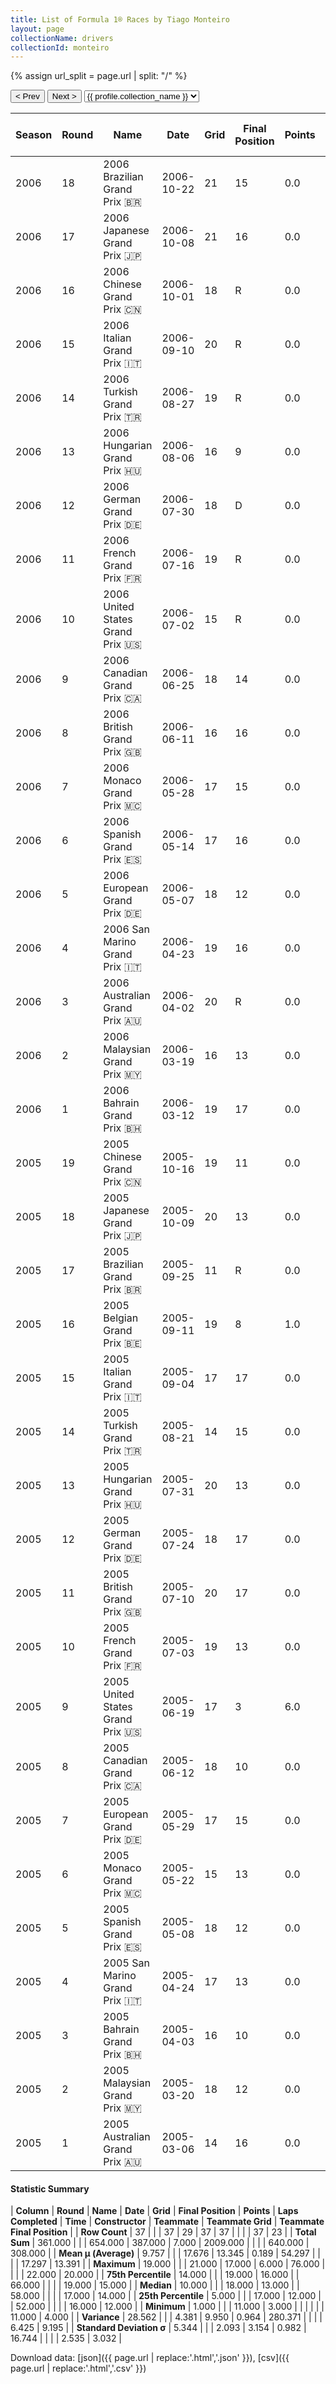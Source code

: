 ```yaml
---
title: List of Formula 1® Races by Tiago Monteiro
layout: page
collectionName: drivers
collectionId: monteiro
---
```


{% assign url_split = page.url | split: "/" %}
<div id="collection-navigation">
<button onclick="selector.options[selector.selectedIndex-1].value && (window.location = selector.options[selector.selectedIndex-1].value);">&lt; Prev</button>
<button onclick="selector.options[selector.selectedIndex+1].value && (window.location = selector.options[selector.selectedIndex+1].value);">Next &gt;</button>
<select id="selector" onchange="this.options[this.selectedIndex].value && (window.location = this.options[this.selectedIndex].value);">
  {% for collectionId in site.data[page.collectionName].refs %}
    {% if collectionId == page.collectionId %}
      {% assign selected = "selected" %}
    {% else %}
      {% assign selected = "" %}
    {% endif %}
    {% assign profile = site.data[page.collectionName][collectionId].profile %}
    <option value="/f1/{{ page.collectionName }}/{{ collectionId }}/{{ url_split[4] }}" {{ selected }}>{{ profile.collection_name }}</option>
  {% endfor %}
</select>
</div>

| Season | Round | Name | Date | Grid | Final Position | Points | Laps Completed | Time | Constructor | Teammate | Teammate Grid | Teammate Final Position |
|--|--|--|--|--|--|--|--|--|--|--|--|--|
| 2006 | 18 | 2006 Brazilian Grand Prix 🇧🇷 | 2006-10-22 | 21 | 15 | 0.0 | 69 |   | Spyker MF1 🇳🇱 | [Christijan Albers 🇳🇱](/f1/drivers/albers) | 17 | 14 |
| 2006 | 17 | 2006 Japanese Grand Prix 🇯🇵 | 2006-10-08 | 21 | 16 | 0.0 | 51 |   | Spyker MF1 🇳🇱 | [Christijan Albers 🇳🇱](/f1/drivers/albers) | 16 | R |
| 2006 | 16 | 2006 Chinese Grand Prix 🇨🇳 | 2006-10-01 | 18 | R | 0.0 | 37 |   | Spyker MF1 🇳🇱 | [Christijan Albers 🇳🇱](/f1/drivers/albers) | 22 | 15â€  |
| 2006 | 15 | 2006 Italian Grand Prix 🇮🇹 | 2006-09-10 | 20 | R | 0.0 | 44 |   | Spyker MF1 🇳🇱 | [Christijan Albers 🇳🇱](/f1/drivers/albers) | 18 | 17 |
| 2006 | 14 | 2006 Turkish Grand Prix 🇹🇷 | 2006-08-27 | 19 | R | 0.0 | 0 |   | MF1 🇷🇺 | [Christijan Albers 🇳🇱](/f1/drivers/albers) | 22 | R |
| 2006 | 13 | 2006 Hungarian Grand Prix 🇭🇺 | 2006-08-06 | 16 | 9 | 0.0 | 67 |   | MF1 🇷🇺 | [Christijan Albers 🇳🇱](/f1/drivers/albers) | 22 | 10 |
| 2006 | 12 | 2006 German Grand Prix 🇩🇪 | 2006-07-30 | 18 | D | 0.0 | 66 |   | MF1 🇷🇺 | [Christijan Albers 🇳🇱](/f1/drivers/albers) | 21 | D |
| 2006 | 11 | 2006 French Grand Prix 🇫🇷 | 2006-07-16 | 19 | R | 0.0 | 11 |   | MF1 🇷🇺 | [Christijan Albers 🇳🇱](/f1/drivers/albers) | 15 | 15 |
| 2006 | 10 | 2006 United States Grand Prix 🇺🇸 | 2006-07-02 | 15 | R | 0.0 | 9 |   | MF1 🇷🇺 | [Christijan Albers 🇳🇱](/f1/drivers/albers) | 14 | R |
| 2006 | 9 | 2006 Canadian Grand Prix 🇨🇦 | 2006-06-25 | 18 | 14 | 0.0 | 66 |   | MF1 🇷🇺 | [Christijan Albers 🇳🇱](/f1/drivers/albers) | 19 | R |
| 2006 | 8 | 2006 British Grand Prix 🇬🇧 | 2006-06-11 | 16 | 16 | 0.0 | 58 |   | MF1 🇷🇺 | [Christijan Albers 🇳🇱](/f1/drivers/albers) | 18 | 15 |
| 2006 | 7 | 2006 Monaco Grand Prix 🇲🇨 | 2006-05-28 | 17 | 15 | 0.0 | 76 |   | MF1 🇷🇺 | [Christijan Albers 🇳🇱](/f1/drivers/albers) | 16 | 12 |
| 2006 | 6 | 2006 Spanish Grand Prix 🇪🇸 | 2006-05-14 | 17 | 16 | 0.0 | 63 |   | MF1 🇷🇺 | [Christijan Albers 🇳🇱](/f1/drivers/albers) | 18 | R |
| 2006 | 5 | 2006 European Grand Prix 🇩🇪 | 2006-05-07 | 18 | 12 | 0.0 | 59 |   | MF1 🇷🇺 | [Christijan Albers 🇳🇱](/f1/drivers/albers) | 16 | 13 |
| 2006 | 4 | 2006 San Marino Grand Prix 🇮🇹 | 2006-04-23 | 19 | 16 | 0.0 | 60 |   | MF1 🇷🇺 | [Christijan Albers 🇳🇱](/f1/drivers/albers) | 20 | R |
| 2006 | 3 | 2006 Australian Grand Prix 🇦🇺 | 2006-04-02 | 20 | R | 0.0 | 39 |   | MF1 🇷🇺 | [Christijan Albers 🇳🇱](/f1/drivers/albers) | 17 | 11 |
| 2006 | 2 | 2006 Malaysian Grand Prix 🇲🇾 | 2006-03-19 | 16 | 13 | 0.0 | 54 |   | MF1 🇷🇺 | [Christijan Albers 🇳🇱](/f1/drivers/albers) | 15 | 12 |
| 2006 | 1 | 2006 Bahrain Grand Prix 🇧🇭 | 2006-03-12 | 19 | 17 | 0.0 | 55 |   | MF1 🇷🇺 | [Christijan Albers 🇳🇱](/f1/drivers/albers) | 18 | R |
| 2005 | 19 | 2005 Chinese Grand Prix 🇨🇳 | 2005-10-16 | 19 | 11 | 0.0 | 56 | +1:24.6 | Jordan 🇮🇪 | [Narain Karthikeyan 🇮🇳](/f1/drivers/karthikeyan) | 15 | R |
| 2005 | 18 | 2005 Japanese Grand Prix 🇯🇵 | 2005-10-09 | 20 | 13 | 0.0 | 52 |   | Jordan 🇮🇪 | [Narain Karthikeyan 🇮🇳](/f1/drivers/karthikeyan) | 11 | 15 |
| 2005 | 17 | 2005 Brazilian Grand Prix 🇧🇷 | 2005-09-25 | 11 | R | 0.0 | 55 |   | Jordan 🇮🇪 | [Narain Karthikeyan 🇮🇳](/f1/drivers/karthikeyan) | 15 | 15 |
| 2005 | 16 | 2005 Belgian Grand Prix 🇧🇪 | 2005-09-11 | 19 | 8 | 1.0 | 43 |   | Jordan 🇮🇪 | [Narain Karthikeyan 🇮🇳](/f1/drivers/karthikeyan) | 20 | 11 |
| 2005 | 15 | 2005 Italian Grand Prix 🇮🇹 | 2005-09-04 | 17 | 17 | 0.0 | 51 |   | Jordan 🇮🇪 | [Narain Karthikeyan 🇮🇳](/f1/drivers/karthikeyan) | 19 | 20 |
| 2005 | 14 | 2005 Turkish Grand Prix 🇹🇷 | 2005-08-21 | 14 | 15 | 0.0 | 55 |   | Jordan 🇮🇪 | [Narain Karthikeyan 🇮🇳](/f1/drivers/karthikeyan) | 18 | 14 |
| 2005 | 13 | 2005 Hungarian Grand Prix 🇭🇺 | 2005-07-31 | 20 | 13 | 0.0 | 66 |   | Jordan 🇮🇪 | [Narain Karthikeyan 🇮🇳](/f1/drivers/karthikeyan) | 18 | 12 |
| 2005 | 12 | 2005 German Grand Prix 🇩🇪 | 2005-07-24 | 18 | 17 | 0.0 | 64 |   | Jordan 🇮🇪 | [Narain Karthikeyan 🇮🇳](/f1/drivers/karthikeyan) | 19 | 16 |
| 2005 | 11 | 2005 British Grand Prix 🇬🇧 | 2005-07-10 | 20 | 17 | 0.0 | 58 |   | Jordan 🇮🇪 | [Narain Karthikeyan 🇮🇳](/f1/drivers/karthikeyan) | 17 | R |
| 2005 | 10 | 2005 French Grand Prix 🇫🇷 | 2005-07-03 | 19 | 13 | 0.0 | 67 |   | Jordan 🇮🇪 | [Narain Karthikeyan 🇮🇳](/f1/drivers/karthikeyan) | 17 | 15 |
| 2005 | 9 | 2005 United States Grand Prix 🇺🇸 | 2005-06-19 | 17 | 3 | 6.0 | 72 |   | Jordan 🇮🇪 | [Narain Karthikeyan 🇮🇳](/f1/drivers/karthikeyan) | 19 | 4 |
| 2005 | 8 | 2005 Canadian Grand Prix 🇨🇦 | 2005-06-12 | 18 | 10 | 0.0 | 67 |   | Jordan 🇮🇪 | [Narain Karthikeyan 🇮🇳](/f1/drivers/karthikeyan) | 17 | R |
| 2005 | 7 | 2005 European Grand Prix 🇩🇪 | 2005-05-29 | 17 | 15 | 0.0 | 58 |   | Jordan 🇮🇪 | [Narain Karthikeyan 🇮🇳](/f1/drivers/karthikeyan) | 19 | 16 |
| 2005 | 6 | 2005 Monaco Grand Prix 🇲🇨 | 2005-05-22 | 15 | 13 | 0.0 | 75 |   | Jordan 🇮🇪 | [Narain Karthikeyan 🇮🇳](/f1/drivers/karthikeyan) | 17 | R |
| 2005 | 5 | 2005 Spanish Grand Prix 🇪🇸 | 2005-05-08 | 18 | 12 | 0.0 | 63 |   | Jordan 🇮🇪 | [Narain Karthikeyan 🇮🇳](/f1/drivers/karthikeyan) | 13 | 13 |
| 2005 | 4 | 2005 San Marino Grand Prix 🇮🇹 | 2005-04-24 | 17 | 13 | 0.0 | 60 |   | Jordan 🇮🇪 | [Narain Karthikeyan 🇮🇳](/f1/drivers/karthikeyan) | 16 | 12 |
| 2005 | 3 | 2005 Bahrain Grand Prix 🇧🇭 | 2005-04-03 | 16 | 10 | 0.0 | 55 |   | Jordan 🇮🇪 | [Narain Karthikeyan 🇮🇳](/f1/drivers/karthikeyan) | 17 | R |
| 2005 | 2 | 2005 Malaysian Grand Prix 🇲🇾 | 2005-03-20 | 18 | 12 | 0.0 | 53 |   | Jordan 🇮🇪 | [Narain Karthikeyan 🇮🇳](/f1/drivers/karthikeyan) | 17 | 11 |
| 2005 | 1 | 2005 Australian Grand Prix 🇦🇺 | 2005-03-06 | 14 | 16 | 0.0 | 55 |   | Jordan 🇮🇪 | [Narain Karthikeyan 🇮🇳](/f1/drivers/karthikeyan) | 12 | 15 |

#### Statistic Summary

| **Column** | **Round** | **Name** | **Date** | **Grid** | **Final Position** | **Points** | **Laps Completed** | **Time** | **Constructor** | **Teammate** | **Teammate Grid** | **Teammate Final Position** |
| **Row Count** | 37 |  |  | 37 | 29 | 37 | 37 |  |  |  | 37 | 23 |
| **Total Sum** | 361.000 |  |  | 654.000 | 387.000 | 7.000 | 2009.000 |  |  |  | 640.000 | 308.000 |
| **Mean μ (Average)** | 9.757 |  |  | 17.676 | 13.345 | 0.189 | 54.297 |  |  |  | 17.297 | 13.391 |
| **Maximum** | 19.000 |  |  | 21.000 | 17.000 | 6.000 | 76.000 |  |  |  | 22.000 | 20.000 |
| **75th Percentile** | 14.000 |  |  | 19.000 | 16.000 |  | 66.000 |  |  |  | 19.000 | 15.000 |
| **Median** | 10.000 |  |  | 18.000 | 13.000 |  | 58.000 |  |  |  | 17.000 | 14.000 |
| **25th Percentile** | 5.000 |  |  | 17.000 | 12.000 |  | 52.000 |  |  |  | 16.000 | 12.000 |
| **Minimum** | 1.000 |  |  | 11.000 | 3.000 |  |  |  |  |  | 11.000 | 4.000 |
| **Variance** | 28.562 |  |  | 4.381 | 9.950 | 0.964 | 280.371 |  |  |  | 6.425 | 9.195 |
| **Standard Deviation σ** | 5.344 |  |  | 2.093 | 3.154 | 0.982 | 16.744 |  |  |  | 2.535 | 3.032 |

Download data: [json]({{ page.url | replace:'.html','.json' }}), [csv]({{ page.url | replace:'.html','.csv' }})
